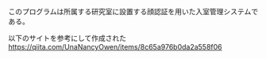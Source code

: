 このプログラムは所属する研究室に設置する顔認証を用いた入室管理システムである。

以下のサイトを参考にして作成された
https://qiita.com/UnaNancyOwen/items/8c65a976b0da2a558f06
